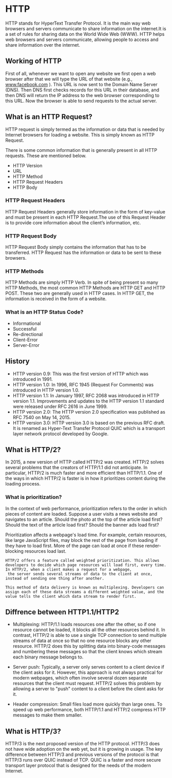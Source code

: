 # HTTP
HTTP stands for HyperText Transfer Protocol. It is the main way web browsers and servers communicate to share information on the internet.It is a set of rules for sharing data on the World Wide Web (WWW).
HTTP helps web browsers and servers communicate, allowing people to access and share information over the internet.

## Working of HTTP
First of all, whenever we want to open any website we first open a web browser after that we will type the URL of that website (e.g., www.facebook.com ). This URL is now sent to the Domain Name Server (DNS).
Then DNS first checks records for this URL in their database, and then DNS will return the IP address to the web browser corresponding to this URL. Now the browser is able to send requests to the actual server. 

## What is an HTTP Request?
HTTP request is simply termed as the information or data that is needed by Internet browsers for loading a website. This is simply known as HTTP Request.

There is some common information that is generally present in all HTTP requests. These are mentioned below.

- HTTP Version 
- URL
- HTTP Method
- HTTP Request Headers
- HTTP Body

### HTTP Request Headers
HTTP Request Headers generally store information in the form of key-value and must be present in each HTTP Request.The use of this Request Header is to provide core information about the client’s 
information, etc.

### HTTP Request Body
HTTP Request Body simply contains the information that has to be transferred. HTTP Request has the information or data to be sent to these browsers. 
### HTTP Methods
HTTP Methods are simply HTTP Verb. In spite of being present so many HTTP Methods, the most common HTTP Methods are HTTP GET and HTTP POST. These two are generally used in HTTP cases. In HTTP GET, 
the information is received in the form of a website.

### What is an HTTP Status Code?
- Informational
- Successful
- Re-directional 
- Client-Error
- Server-Error
  
## History

- HTTP version 0.9: This was the first version of HTTP which was introduced in 1991. 
- HTTP version 1.0: In 1996, RFC 1945 (Request For Comments) was introduced in HTTP version 1.0. 
- HTTP version 1.1: In January 1997, RFC 2068 was introduced in HTTP version 1.1. Improvements and updates to the HTTP version 1.1 standard were released under RFC 2616 in June 1999. 
- HTTP version 2.0: The HTTP version 2.0 specification was published as RFC 7540 on May 14, 2015. 
- HTTP version 3.0: HTTP version 3.0 is based on the previous RFC draft. It is renamed as Hyper-Text Transfer Protocol QUIC which is a transport layer network protocol developed by Google.


## What is HTTP/2?

In 2015, a new version of HTTP called HTTP/2 was created. HTTP/2 solves several problems that the creators of HTTP/1.1 did not anticipate. In particular, HTTP/2 is much faster and more efficient than 
HTTP/1.1. One of the ways in which HTTP/2 is faster is in how it prioritizes content during the loading process.

### What is prioritization?
In the context of web performance, prioritization refers to the order in which pieces of content are loaded. Suppose a user visits a news website and navigates to an article. Should the photo at the
top of the article load first? Should the text of the article load first? Should the banner ads load first?

Prioritization affects a webpage's load time. For example, certain resources, like large JavaScript files, may block the rest of the page from loading if they have to load first. More of the page can 
load at once if these render-blocking resources load last.

```
HTTP/2 offers a feature called weighted prioritization. This allows developers to decide which page resources will load first, every time. In HTTP/2, when a client makes a request for a webpage,
 the server sends several streams of data to the client at once, instead of sending one thing after another.

This method of data delivery is known as multiplexing. Developers can assign each of these data streams a different weighted value, and the value tells the client which data stream to render first.
````

## Diffrence between HTTP1.1/HTTP2

- Multiplexing:
  HTTP/1.1 loads resources one after the other, so if one resource cannot be loaded, it blocks all the other resources behind it.
  In contrast, HTTP/2 is able to use a single TCP connection to send multiple streams of data at once so that no one resource blocks any other resource.
  HTTP/2 does this by splitting data into binary-code messages and numbering these messages so that the client knows which stream each binary message belongs to.

- Server push:
  Typically, a server only serves content to a client device if the client asks for it. However, this approach is not always practical for modern webpages, which often involve several
  dozen separate resources that the client must request. HTTP/2 solves this problem by allowing a server to "push" content to a client before the client asks for it. 

- Header compression:
  Small files load more quickly than large ones. To speed up web performance, both HTTP/1.1 and HTTP/2 compress HTTP messages to make them smaller.



## What is HTTP/3?
HTTP/3 is the next proposed version of the HTTP protocol. HTTP/3 does not have wide adoption on the web yet, but it is growing in usage. The key difference between HTTP/3 and previous versions 
of the protocol is that HTTP/3 runs over QUIC instead of TCP. QUIC is a faster and more secure transport layer protocol that is designed for the needs of the modern Internet.









